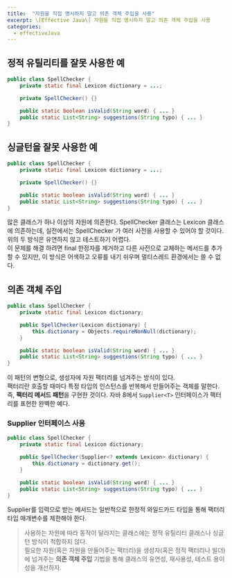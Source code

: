 ```yaml
---
title:  "자원을 직접 명시하지 말고 의존 객체 주입을 사용"
excerpt: \[Effective Java\] 자원을 직접 명시하지 말고 의존 객체 주입을 사용
categories:
  - effectiveJava
---
```


## 정적 유틸리티를 잘못 사용한 예
  
```java
public class SpellChecker {
    private static final Lexicon dictionary = ...;

    private SpellChecker() {}

    public static boolean isValid(String word) { ... }
    public static List<String> suggestions(String typo) { ... }
}
```  

## 싱글턴을 잘못 사용한 예
  
```java
public class SpellChecker {
    private static final Lexicon dictionary = ...;

    private SpellChecker() {}

    public static boolean isValid(String word) { ... }
    public static List<String> suggestions(String typo) { ... }
}
```  

많은 클래스가 하나 이상의 자원에 의존한다. SpellChecker 클래스는 Lexicon 클래스에 의존하는데, 실전에서는 SpellChecker 가 여러 사전을 사용할 수 있어야 할 것이다.  
위의 두 방식은 유연하지 않고 테스트하기 어렵다.  
이 문제를 해결 하려면 final 한정자를 제거하고 다른 사전으로 교체하는 메서드를 추가할 수 있지만, 이 방식은 어색하고 오류를 내기 쉬우며 멀티스레드 환경에서는 쓸 수 없다.  

## 의존 객체 주입
  
```java
public class SpellChecker {
    private static final Lexicon dictionary;

    public SpellChecker(Lexicon dictionary) {
        this.dictionary = Objects.requireNonNull(dictionary);
    }

    public static boolean isValid(String word) { ... }
    public static List<String> suggestions(String typo) { ... }
}
```  

이 패턴의 변형으로, 생성자에 자원 팩터리를 넘겨주는 방식이 있다.  
팩터리란 호출할 때마다 특정 타입의 인스턴스를 반복해서 만들어주는 객체를 말한다. 즉, **팩터리 메서드 패턴**을 구현한 것이다. 자바 8에서 ```Supplier<T>``` 인터페이스가 팩터리를 표현한 완벽한 예다.  


### Supplier 인터페이스 사용
  
```java
public class SpellChecker {
    private static final Lexicon dictionary;

    public SpellChecker(Supplier<? extends Lexicon> dictionary) {
        this.dictionary = dictionary.get();
    }

    public static boolean isValid(String word) { ... }
    public static List<String> suggestions(String typo) { ... }
}
```  

Supplier<T>를 입력으로 받는 메서드는 일반적으로 한정적 와일드카드 타입을 통해 팩터리 타입 매개변수를 제한해야 한다.  

> 사용하는 자원에 따라 동작이 달라지는 클래스에는 정적 유틸리티 클래스나 싱글턴 방식이 적합하지 않다.  
필요한 자원(혹은 자원을 만들어주는 팩터리)을 생성자(혹은 정적 팩터리나 빌더)에 넘겨주는 **의존 객체 주입** 기법을 통해 클래스의 유연성, 재사용성, 테스트 용이성을 개선하자.